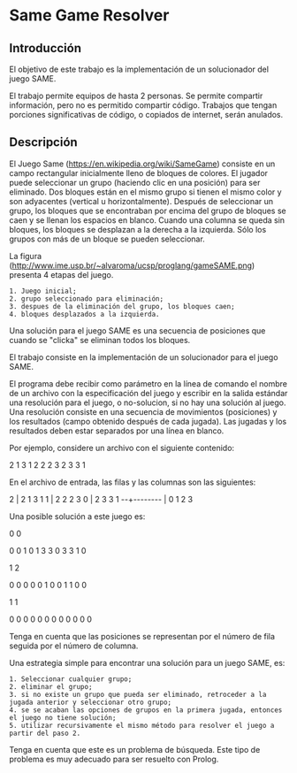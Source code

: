 Same Game Resolver
===============

Introducción
------------

El objetivo de este trabajo es la implementación de un solucionador del juego SAME.

El trabajo permite equipos de hasta 2 personas. Se permite compartir información, pero no es permitido compartir código. Trabajos que tengan porciones significativas de código, o copiados de internet, serán anulados.

Descripción
-----------

El Juego Same (https://en.wikipedia.org/wiki/SameGame) consiste en un campo rectangular inicialmente lleno de bloques de colores. El jugador puede seleccionar un grupo (haciendo clic en una posición) para ser eliminado. Dos bloques están en el mismo grupo si tienen el mismo color y son adyacentes (vertical u horizontalmente). Después de seleccionar un grupo, los bloques que se encontraban por encima del grupo de bloques se caen y se llenan los espacios en blanco. Cuando una columna se queda sin bloques, los bloques se desplazan a la derecha a la izquierda. Sólo los grupos con más de un bloque se pueden seleccionar.

La figura (http://www.ime.usp.br/~alvaroma/ucsp/proglang/gameSAME.png) presenta 4 etapas del juego.

    1. Juego inicial;
    2. grupo seleccionado para eliminación;
    3. despues de la eliminación del grupo, los bloques caen;
    4. bloques desplazados a la izquierda.

Una solución para el juego SAME es una secuencia de posiciones que cuando se "clicka" se eliminan todos los bloques.

El trabajo consiste en la implementación de un solucionador para el juego SAME.

El programa debe recibir como parámetro en la línea de comando el nombre de un archivo con la especificación del juego y escribir en la salida estándar una resolución para el juego, o no-solucion, si no hay una solución al juego. Una resolución consiste en una secuencia de movimientos (posiciones) y los resultados (campo obtenido después de cada jugada). Las jugadas y los resultados deben estar separados por una línea en blanco.

Por ejemplo, considere un archivo con el siguiente contenido:

2 1 3 1
2 2 2 3
2 3 3 1

En el archivo de entrada, las filas y las columnas son las siguientes:

2 | 2 1 3 1
1 | 2 2 2 3
0 | 2 3 3 1
--+--------
  | 0 1 2 3
  
Una posible solución a este juego es:

0 0

0 0 1 0
1 3 3 0
3 3 1 0

1 2

0 0 0 0
0 1 0 0
1 1 0 0

1 1

0 0 0 0
0 0 0 0
0 0 0 0

Tenga en cuenta que las posiciones se representan por el número de fila seguida por el número de columna.

Una estrategia simple para encontrar una solución para un juego SAME, es:

    1. Seleccionar cualquier grupo;
    2. eliminar el grupo;
    3. si no existe un grupo que pueda ser eliminado, retroceder a la jugada anterior y seleccionar otro grupo;
    4. se se acaban las opciones de grupos en la primera jugada, entonces el juego no tiene solución;
    5. utilizar recursivamente el mismo método para resolver el juego a partir del paso 2.

Tenga en cuenta que este es un problema de búsqueda. Este tipo de problema es muy adecuado para ser resuelto con Prolog.
